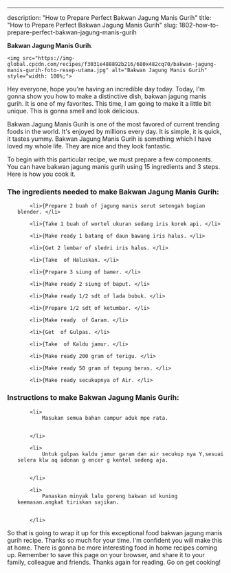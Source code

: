 ---
description: "How to Prepare Perfect Bakwan Jagung Manis Gurih"
title: "How to Prepare Perfect Bakwan Jagung Manis Gurih"
slug: 1802-how-to-prepare-perfect-bakwan-jagung-manis-gurih

<p>
	<strong>Bakwan Jagung Manis Gurih</strong>. 
	
</p>
<p>
	
	<img src="https://img-global.cpcdn.com/recipes/f3031e488892b216/680x482cq70/bakwan-jagung-manis-gurih-foto-resep-utama.jpg" alt="Bakwan Jagung Manis Gurih" style="width: 100%;">
	
	
</p>
<p>
	Hey everyone, hope you're having an incredible day today. Today, I'm gonna show you how to make a distinctive dish, bakwan jagung manis gurih. It is one of my favorites. This time, I am going to make it a little bit unique. This is gonna smell and look delicious.
</p>
	
<p>
	
</p>
<p>
	Bakwan Jagung Manis Gurih is one of the most favored of current trending foods in the world. It's enjoyed by millions every day. It is simple, it is quick, it tastes yummy. Bakwan Jagung Manis Gurih is something which I have loved my whole life. They are nice and they look fantastic.
</p>

<p>
To begin with this particular recipe, we must prepare a few components. You can have bakwan jagung manis gurih using 15 ingredients and 3 steps. Here is how you cook it.
</p>

<h3>The ingredients needed to make Bakwan Jagung Manis Gurih:</h3>

<ol>
	
		<li>{Prepare 2 buah of jagung manis serut setengah bagian blender. </li>
	
		<li>{Take 1 buah of wortel ukuran sedang iris korek api. </li>
	
		<li>{Make ready 1 batang of daun bawang iris halus. </li>
	
		<li>{Get 2 lembar of sledri iris halus. </li>
	
		<li>{Take  of Haluskan. </li>
	
		<li>{Prepare 3 siung of bamer. </li>
	
		<li>{Make ready 2 siung of baput. </li>
	
		<li>{Make ready 1/2 sdt of lada bubuk. </li>
	
		<li>{Prepare 1/2 sdt of ketumbar. </li>
	
		<li>{Make ready  of Garam. </li>
	
		<li>{Get  of Gulpas. </li>
	
		<li>{Take  of Kaldu jamur. </li>
	
		<li>{Make ready 200 gram of terigu. </li>
	
		<li>{Make ready 50 gram of tepung beras. </li>
	
		<li>{Make ready secukupnya of Air. </li>
	
</ol>
<p>
	
</p>

<h3>Instructions to make Bakwan Jagung Manis Gurih:</h3>

<ol>
	
		<li>
			Masukan semua bahan campur aduk mpe rata.
			
			
		</li>
	
		<li>
			Untuk gulpas kaldu jamur garam dan air secukup nya Y,sesuai selera klw aq adonan g encer g kentel sedeng aja.
			
			
		</li>
	
		<li>
			Panaskan minyak lalu goreng bakwan sd kuning keemasan.angkat tiriskan sajikan.
			
			
		</li>
	
</ol>

<p>
	
</p>

<p>
	So that is going to wrap it up for this exceptional food bakwan jagung manis gurih recipe. Thanks so much for your time. I'm confident you will make this at home. There is gonna be more interesting food in home recipes coming up. Remember to save this page on your browser, and share it to your family, colleague and friends. Thanks again for reading. Go on get cooking!
</p>
